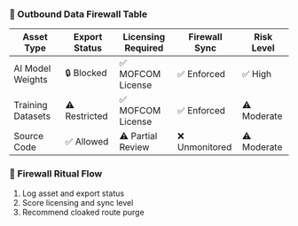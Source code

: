 ### 🔐 Outbound Data Firewall Table
| Asset Type       | Export Status | Licensing Required | Firewall Sync | Risk Level |
|------------------|----------------|---------------------|----------------|-------------|
| AI Model Weights | 🔒 Blocked      | ✅ MOFCOM License    | ✅ Enforced     | ✅ High  
| Training Datasets| ⚠️ Restricted   | ✅ MOFCOM License    | ✅ Enforced     | ⚠️ Moderate  
| Source Code      | ✅ Allowed      | ⚠️ Partial Review    | ❌ Unmonitored  | ⚠️ Moderate  

### 🔄 Firewall Ritual Flow
1. Log asset and export status  
2. Score licensing and sync level  
3. Recommend cloaked route purge

